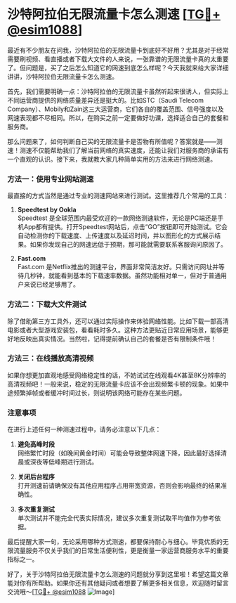 # 沙特阿拉伯无限流量卡怎么测速 [[TG💪+ @esim1088](https://t.me/s/esim1088)]

最近有不少朋友在问我，沙特阿拉伯的无限流量卡到底好不好用？尤其是对于经常需要刷视频、看直播或者下载大文件的人来说，一张靠谱的无限流量卡真的太重要了。但问题是，买了之后怎么知道它的网速到底怎么样呢？今天我就来给大家详细讲讲，沙特阿拉伯无限流量卡怎么测速。

首先，我们需要明确一点：沙特阿拉伯的无限流量卡虽然听起来很诱人，但实际上不同运营商提供的网络质量差异还是挺大的。比如STC（Saudi Telecom Company）、Mobily和Zain这三大运营商，它们各自的覆盖范围、信号强度以及网速表现都不尽相同。所以，在购买之前一定要做好功课，选择适合自己的套餐和服务商。

那么问题来了，如何判断自己买的无限流量卡是否物有所值呢？答案就是——测速！测速不仅能帮助我们了解当前网络的真实速度，还能让我们对服务商的承诺有一个直观的认识。接下来，我就教大家几种简单实用的方法来进行网络测速。

### 方法一：使用专业网站测速

最直接的方式当然是通过专业的测速网站来进行测试。这里推荐几个常用的工具：

1. **Speedtest by Ookla**  
   Speedtest 是全球范围内最受欢迎的一款网络测速软件，无论是PC端还是手机App都有提供。打开Speedtest网站后，点击“GO”按钮即可开始测试。它会自动检测你的下载速度、上传速度以及延迟时间，并以图形化的方式展示结果。如果你发现自己的网速远低于预期，那可能就需要联系客服询问原因了。

2. **Fast.com**  
   Fast.com 是Netflix推出的测速平台，界面非常简洁友好。只需访问网址并等待几秒钟，就能看到基本的下载速率数据。虽然功能相对单一，但对于普通用户来说已经足够用了。

### 方法二：下载大文件测试

除了借助第三方工具外，还可以通过实际操作来体验网络性能。比如下载一部高清电影或者大型游戏安装包，看看耗时多久。这种方法更贴近日常应用场景，能够更好地反映出真实情况。当然啦，记得提前确认自己的套餐是否有限制条件哦！

### 方法三：在线播放高清视频

如果你想更加直观地感受网络稳定性的话，不妨试试在线观看4K甚至8K分辨率的高清视频吧！一般来说，稳定的无限流量卡应该不会出现频繁卡顿的现象。如果中途频繁掉帧或者缓冲时间过长，则说明该网络可能存在某些问题。

### 注意事项

在进行上述任何一种测速过程中，请务必注意以下几点：

1. **避免高峰时段**  
   网络繁忙时段（如晚间黄金时间）可能会导致整体网速下降，因此最好选择清晨或深夜等低峰期进行测试。

2. **关闭后台程序**  
   打开测速前请确保没有其他应用程序占用带宽资源，否则会影响最终的结果准确性。

3. **多次重复测试**  
   单次测试并不能完全代表实际情况，建议多次重复测试取平均值作为参考依据。

最后提醒大家一句，无论采用哪种方式测速，都要保持耐心与细心。毕竟优质的无限流量服务不仅关乎我们的日常生活便利性，更是衡量一家运营商服务水平的重要指标之一。

好了，关于沙特阿拉伯无限流量卡怎么测速的问题就分享到这里啦！希望这篇文章能对你有所帮助。如果你还有其他疑问或者想要了解更多相关信息，欢迎随时留言交流哦～[[TG💪+ @esim1088](https://t.me/s/esim1088) ![Image](https://i.postimg.cc/4NQfJmqS/Snipaste-2025-05-13-00-14-12.png)]